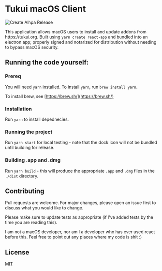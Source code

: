 # Tukui macOS Client

![Create Alhpa Release](https://github.com/mikeacjones/tukui-electron-client/workflows/Create%20Alhpa%20Release/badge.svg)


This application allows macOS users to install and update addons from https://tukui.org. Built using `yarn create react-app` and bundled into an electron app; properly signed and notarized for distribution without needing to bypass macOS security.



## Running the code yourself:

### Prereq

You will need `yarn` installed. To install `yarn`, run `brew install yarn`.

To install brew, see [https://brew.sh/](https://brew.sh/)

### Installation

Run `yarn` to install depednecies.

### Running the project

Run `yarn start` for local testing - note that the dock icon will not be bundled until building for release.

### Building .app and .dmg

Run `yarn build` - this will produce the appropriate `.app` and `.dmg` files in the `./dist` directory.

## Contributing
Pull requests are welcome. For major changes, please open an issue first to discuss what you would like to change.

Please make sure to update tests as appropriate (if I've added tests by the time you are reading this).

I am not a macOS developer, nor am I a developer who has ever used react before this. Feel free to point out any places where my code is shit :)

## License
[MIT](https://choosealicense.com/licenses/mit/)